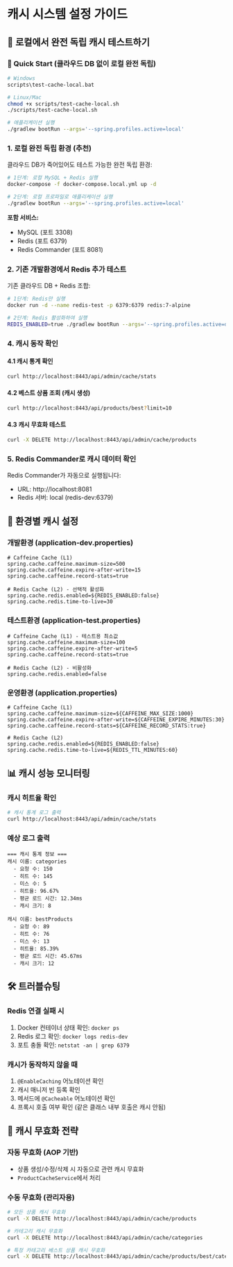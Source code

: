 # 캐시 시스템 설정 가이드

## 🚀 로컬에서 완전 독립 캐시 테스트하기

### 🎯 Quick Start (클라우드 DB 없이 로컬 완전 독립)

```bash
# Windows
scripts\test-cache-local.bat

# Linux/Mac
chmod +x scripts/test-cache-local.sh
./scripts/test-cache-local.sh

# 애플리케이션 실행
./gradlew bootRun --args='--spring.profiles.active=local'
```

### 1. 로컬 완전 독립 환경 (추천)

클라우드 DB가 죽어있어도 테스트 가능한 완전 독립 환경:

```bash
# 1단계: 로컬 MySQL + Redis 실행
docker-compose -f docker-compose.local.yml up -d

# 2단계: 로컬 프로파일로 애플리케이션 실행
./gradlew bootRun --args='--spring.profiles.active=local'
```

**포함 서비스:**
- MySQL (포트 3308)
- Redis (포트 6379)  
- Redis Commander (포트 8081)

### 2. 기존 개발환경에서 Redis 추가 테스트

기존 클라우드 DB + Redis 조합:

```bash
# 1단계: Redis만 실행
docker run -d --name redis-test -p 6379:6379 redis:7-alpine

# 2단계: Redis 활성화하여 실행
REDIS_ENABLED=true ./gradlew bootRun --args='--spring.profiles.active=dev'
```

### 4. 캐시 동작 확인

#### 4.1 캐시 통계 확인
```bash
curl http://localhost:8443/api/admin/cache/stats
```

#### 4.2 베스트 상품 조회 (캐시 생성)
```bash
curl http://localhost:8443/api/products/best?limit=10
```

#### 4.3 캐시 무효화 테스트
```bash
curl -X DELETE http://localhost:8443/api/admin/cache/products
```

### 5. Redis Commander로 캐시 데이터 확인

Redis Commander가 자동으로 실행됩니다:
- URL: http://localhost:8081
- Redis 서버: local (redis-dev:6379)

## 🔧 환경별 캐시 설정

### 개발환경 (application-dev.properties)
```properties
# Caffeine Cache (L1)
spring.cache.caffeine.maximum-size=500
spring.cache.caffeine.expire-after-write=15
spring.cache.caffeine.record-stats=true

# Redis Cache (L2) - 선택적 활성화
spring.cache.redis.enabled=${REDIS_ENABLED:false}
spring.cache.redis.time-to-live=30
```

### 테스트환경 (application-test.properties)
```properties
# Caffeine Cache (L1) - 테스트용 최소값
spring.cache.caffeine.maximum-size=100
spring.cache.caffeine.expire-after-write=5
spring.cache.caffeine.record-stats=true

# Redis Cache (L2) - 비활성화
spring.cache.redis.enabled=false
```

### 운영환경 (application.properties)
```properties
# Caffeine Cache (L1)
spring.cache.caffeine.maximum-size=${CAFFEINE_MAX_SIZE:1000}
spring.cache.caffeine.expire-after-write=${CAFFEINE_EXPIRE_MINUTES:30}
spring.cache.caffeine.record-stats=${CAFFEINE_RECORD_STATS:true}

# Redis Cache (L2)
spring.cache.redis.enabled=${REDIS_ENABLED:false}
spring.cache.redis.time-to-live=${REDIS_TTL_MINUTES:60}
```

## 📊 캐시 성능 모니터링

### 캐시 히트율 확인
```bash
# 캐시 통계 로그 출력
curl http://localhost:8443/api/admin/cache/stats
```

### 예상 로그 출력
```
=== 캐시 통계 정보 ===
캐시 이름: categories
  - 요청 수: 150
  - 히트 수: 145
  - 미스 수: 5
  - 히트율: 96.67%
  - 평균 로드 시간: 12.34ms
  - 캐시 크기: 8

캐시 이름: bestProducts
  - 요청 수: 89
  - 히트 수: 76
  - 미스 수: 13
  - 히트율: 85.39%
  - 평균 로드 시간: 45.67ms
  - 캐시 크기: 12
```

## 🛠 트러블슈팅

### Redis 연결 실패 시
1. Docker 컨테이너 상태 확인: `docker ps`
2. Redis 로그 확인: `docker logs redis-dev`
3. 포트 충돌 확인: `netstat -an | grep 6379`

### 캐시가 동작하지 않을 때
1. `@EnableCaching` 어노테이션 확인
2. 캐시 매니저 빈 등록 확인
3. 메서드에 `@Cacheable` 어노테이션 확인
4. 프록시 호출 여부 확인 (같은 클래스 내부 호출은 캐시 안됨)

## 🔄 캐시 무효화 전략

### 자동 무효화 (AOP 기반)
- 상품 생성/수정/삭제 시 자동으로 관련 캐시 무효화
- `ProductCacheService`에서 처리

### 수동 무효화 (관리자용)
```bash
# 모든 상품 캐시 무효화
curl -X DELETE http://localhost:8443/api/admin/cache/products

# 카테고리 캐시 무효화
curl -X DELETE http://localhost:8443/api/admin/cache/categories

# 특정 카테고리 베스트 상품 캐시 무효화
curl -X DELETE http://localhost:8443/api/admin/cache/products/best/category/1
```